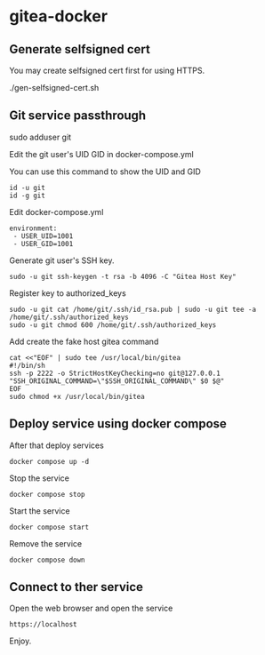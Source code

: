 # gitea-docker

## Generate selfsigned cert

You may create selfsigned cert first for using HTTPS.

./gen-selfsigned-cert.sh

## Git service passthrough

sudo adduser git

Edit the git user's UID GID in docker-compose.yml

You can use this command to show the UID and GID
```
id -u git
id -g git
```
Edit docker-compose.yml
```
environment:
 - USER_UID=1001
 - USER_GID=1001
```
Generate git user's SSH key.
```
sudo -u git ssh-keygen -t rsa -b 4096 -C "Gitea Host Key"
```
Register key to authorized_keys
```
sudo -u git cat /home/git/.ssh/id_rsa.pub | sudo -u git tee -a /home/git/.ssh/authorized_keys
sudo -u git chmod 600 /home/git/.ssh/authorized_keys
```
Add create the fake host gitea command
```
cat <<"EOF" | sudo tee /usr/local/bin/gitea
#!/bin/sh
ssh -p 2222 -o StrictHostKeyChecking=no git@127.0.0.1 "SSH_ORIGINAL_COMMAND=\"$SSH_ORIGINAL_COMMAND\" $0 $@"
EOF
sudo chmod +x /usr/local/bin/gitea
```

## Deploy service using docker compose

After that deploy services
```
docker compose up -d
```
Stop the service
```
docker compose stop
```
Start the service
```
docker compose start
```
Remove the service
```
docker compose down
```

## Connect to ther service

Open the web browser and open the service

```
https://localhost
```

Enjoy.
